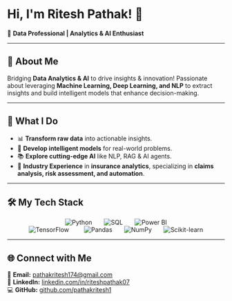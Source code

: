  # Hi, I'm Ritesh Pathak! 👋  
 
🚀 **Data Professional | Analytics & AI Enthusiast**

---

## 🚀 About Me

Bridging **Data Analytics & AI** to drive insights & innovation! Passionate about leveraging **Machine Learning, Deep Learning, and NLP** to extract insights and build intelligent models that enhance decision-making.

---

## 🎯 What I Do

- 📊 **Transform raw data** into actionable insights.
- 🤖 **Develop intelligent models** for real-world problems.
- 📚 **Explore cutting-edge AI** like NLP, RAG & AI agents.
- 🏢 **Industry Experience** in **insurance analytics**, specializing in **claims analysis, risk assessment, and automation**.

---

 
## 🛠 My Tech Stack

<p align="center">
  <img src="https://skillicons.dev/icons?i=python" alt="Python" /> 
   &nbsp;&nbsp;&nbsp;&nbsp;&nbsp;
 
  <img src="https://img.shields.io/badge/-SQL-4479A1?style=for-the-badge&logo=postgresql&logoColor=white" alt="SQL"/>
  &nbsp;&nbsp;&nbsp;&nbsp;&nbsp;
  
  <img src="https://img.shields.io/badge/-Power%20BI-F2C811?style=for-the-badge&logo=powerbi&logoColor=black" alt="Power BI"/> 
  </br>
  <img src="https://skillicons.dev/icons?i=tensorflow" alt="TensorFlow"   />
  &nbsp;&nbsp;&nbsp;&nbsp;&nbsp;&nbsp;&nbsp; 
  
  <img src="https://img.shields.io/badge/-Pandas-150458?style=for-the-badge&logo=pandas&logoColor=white" alt="Pandas"/>
  &nbsp;&nbsp;&nbsp;&nbsp;&nbsp;
  <img src="https://img.shields.io/badge/-NumPy-013243?style=for-the-badge&logo=numpy&logoColor=white" alt="NumPy"/>
  &nbsp;&nbsp;&nbsp;&nbsp;&nbsp;
  
  <img src="https://skillicons.dev/icons?i=sklearn" alt="Scikit-learn"   />
</p>
 
---

## 🌐 Connect with Me

📩 **Email:** [pathakritesh174@gmail.com](mailto:pathakritesh174@gmail.com)  
🔗 **LinkedIn:** [linkedin.com/in/riteshpathak07](https://www.linkedin.com/in/riteshpathak07/)  
💻 **GitHub:** [github.com/pathakritesh1](https://github.com/pathakritesh1)  

